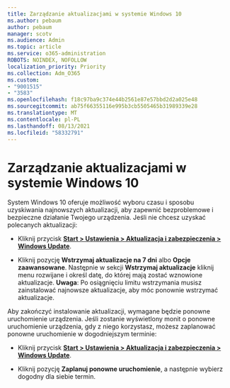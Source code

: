 ```yaml
---
title: Zarządzanie aktualizacjami w systemie Windows 10
ms.author: pebaum
author: pebaum
manager: scotv
ms.audience: Admin
ms.topic: article
ms.service: o365-administration
ROBOTS: NOINDEX, NOFOLLOW
localization_priority: Priority
ms.collection: Adm_O365
ms.custom:
- "9001515"
- "3583"
ms.openlocfilehash: f18c97ba9c374e44b2561e87e57bbd2d2a025e48
ms.sourcegitcommit: ab75f66355116e995b3cb5505465b31989339e28
ms.translationtype: MT
ms.contentlocale: pl-PL
ms.lasthandoff: 08/13/2021
ms.locfileid: "58332791"
---
```

# <a name="manage-updates-in-windows-10"></a>Zarządzanie aktualizacjami w systemie Windows 10

System Windows 10 oferuje możliwość wyboru czasu i sposobu uzyskiwania najnowszych aktualizacji, aby zapewnić bezproblemowe i bezpieczne działanie Twojego urządzenia. Jeśli nie chcesz uzyskać polecanych aktualizacji:

- Kliknij przycisk **[Start > Ustawienia > Aktualizacja i zabezpieczenia > Windows Update](ms-settings:windowsupdate)**.

- Kliknij pozycję **Wstrzymaj aktualizacje na 7 dni** albo **Opcje zaawansowane**. Następnie w sekcji **Wstrzymaj aktualizacje** kliknij menu rozwijane i określ datę, do której mają zostać wznowione aktualizacje. 
    **Uwaga**: Po osiągnięciu limitu wstrzymania musisz zainstalować najnowsze aktualizacje, aby móc ponownie wstrzymać aktualizacje.

Aby zakończyć instalowanie aktualizacji, wymagane będzie ponowne uruchomienie urządzenia. Jeśli zostanie wyświetlony monit o ponowne uruchomienie urządzenia, gdy z niego korzystasz, możesz zaplanować ponowne uruchomienie w dogodniejszym terminie:

- Kliknij przycisk **[Start > Ustawienia > Aktualizacja i zabezpieczenia > Windows Update](ms-settings:windowsupdate)**.

- Kliknij pozycję **Zaplanuj ponowne uruchomienie**, a następnie wybierz dogodny dla siebie termin.
